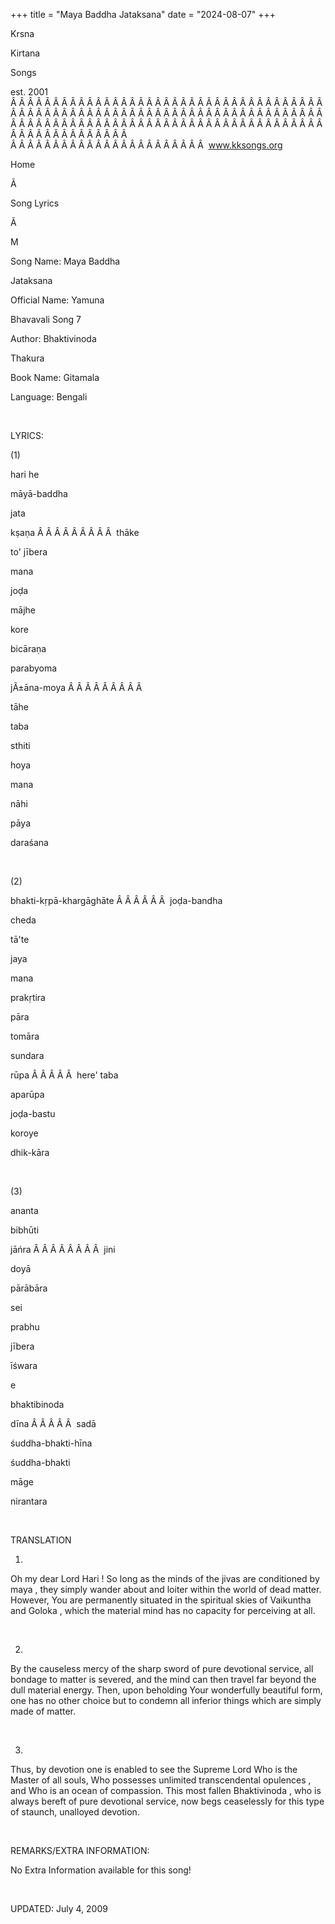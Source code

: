 +++ 
title = "Maya Baddha Jataksana"
date = "2024-08-07"
+++

Krsna
 
Kirtana
 
Songs

est. 2001
Â Â Â Â Â Â Â Â Â Â Â Â Â Â Â Â Â Â Â Â Â Â Â Â Â Â Â Â Â Â Â Â Â Â Â Â Â Â Â Â Â Â Â Â Â Â Â Â Â Â Â Â Â Â Â Â Â Â Â Â Â Â Â Â Â Â Â Â Â Â Â Â Â Â Â Â Â Â Â Â Â Â Â Â Â Â Â Â Â Â Â Â Â Â Â Â Â Â Â Â Â Â Â Â Â Â Â Â Â Â Â Â Â Â Â Â Â Â Â Â Â Â Â Â Â  
Â Â Â Â Â Â Â Â Â Â Â Â Â Â Â Â Â Â Â Â Â Â Â  
www.kksongs.org








Home


Ã 
 
Song Lyrics
 
Ã 
 
M


Song Name: Maya 
Baddha
 
Jataksana


Official Name: 
Yamuna
 
Bhavavali
 Song 7


Author: 
Bhaktivinoda
 
Thakura


Book Name: 
Gitamala


Language: 
Bengali


 


LYRICS:


(1)


hari
 he


māyā-baddha
 
jata
 
kṣaṇa
Â Â Â Â Â Â Â Â Â  
thāke

to' 
jībera
 
mana


joḍa
 
mājhe
 
kore
 
bicāraṇa


parabyoma
 
jÃ±āna-moya
Â Â Â Â Â Â Â Â Â 

tāhe
 
taba
 
sthiti
 
hoya


mana
 
nāhi
 
pāya
 
daraśana


 


(2)


bhakti-kṛpā-khargāghāte
Â Â Â Â Â Â  
joḍa-bandha
 
cheda
 
tā'te


jaya
 
mana
 
prakṛtira
 
pāra


tomāra
 
sundara
 
rūpa
Â Â Â Â Â  
here' 
taba
 
aparūpa


joḍa-bastu
 
koroye
 
dhik-kāra


 


(3)


ananta
 
bibhūti
 
jāńra
Â Â Â Â Â Â Â Â  
jini
 
doyā
 
pārābāra


sei
 
prabhu
 
jībera
 
īśwara


e
 
bhaktibinoda
 
dīna
Â Â Â Â Â  
sadā
 
śuddha-bhakti-hīna


śuddha-bhakti


māge
 
nirantara


 


TRANSLATION


1)
Oh my dear Lord 
Hari
! So long as the minds of the 
jivas
 are conditioned by 
maya
,
they simply wander about and loiter within the world of dead matter. However, 
You
 are permanently situated in the spiritual skies of 
Vaikuntha
 and 
Goloka
, which the
material mind has no capacity for perceiving at all.


 


2)
By the causeless mercy of the sharp sword of pure devotional service, all
bondage to matter is severed, and the mind can then travel far beyond the dull
material energy. Then, upon beholding 
Your
 wonderfully
beautiful form, one has no other choice but to condemn all inferior things
which are simply made of matter.


 


3)
Thus, by devotion one is enabled to see the Supreme Lord Who is the Master of
all souls, 
Who
 possesses unlimited transcendental 
opulences
, and Who is an ocean of compassion. This most
fallen 
Bhaktivinoda
, who is always bereft of pure
devotional service, now begs ceaselessly for this type of staunch, unalloyed
devotion.


 


REMARKS/EXTRA INFORMATION:


No
Extra Information available for this song!


 


UPDATED:
 July 4, 2009